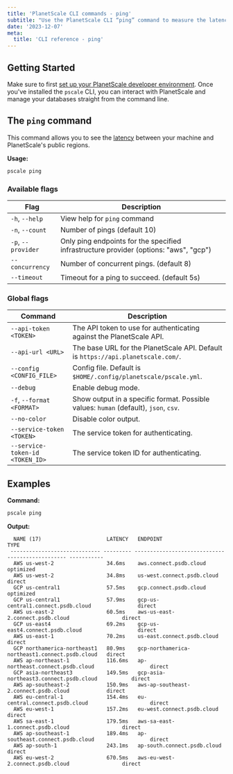 ```yaml
---
title: 'PlanetScale CLI commands - ping'
subtitle: "Use the PlanetScale CLI “ping” command to measure the latency to PlanetScale's public regions from your terminal."
date: '2023-12-07'
meta:
  title: 'CLI reference - ping'
---
```


## Getting Started

Make sure to first [set up your PlanetScale developer environment](/docs/concepts/planetscale-environment-setup). Once you've installed the `pscale` CLI, you can interact with PlanetScale and manage your databases straight from the command line.

## The `ping` command

This command allows you to see the [latency](/docs/concepts/network-latency) between your machine and PlanetScale's public regions.

**Usage:**

```bash
pscale ping
```

### Available flags

| **Flag**           | **Description**                                                                       |
| ------------------ | ------------------------------------------------------------------------------------- |
| `-h`, `--help`     | View help for `ping` command                                                          |
| `-n`, `--count`    | Number of pings (default 10)                                                          |
| `-p`, `--provider` | Only ping endpoints for the specified infrastructure provider (options: "aws", "gcp") |
| `--concurrency`    | Number of concurrent pings. (default 8)                                               |
| `--timeout`        | Timeout for a ping to succeed. (default 5s)                                           |

### Global flags

| **Command**                     | **Description**                                                                      |
| ------------------------------- | ------------------------------------------------------------------------------------ |
| `--api-token <TOKEN>`           | The API token to use for authenticating against the PlanetScale API.                 |
| `--api-url <URL>`               | The base URL for the PlanetScale API. Default is `https://api.planetscale.com/`.     |
| `--config <CONFIG_FILE>`        | Config file. Default is `$HOME/.config/planetscale/pscale.yml`.                      |
| `--debug`                       | Enable debug mode.                                                                   |
| `-f`, `--format <FORMAT>`       | Show output in a specific format. Possible values: `human` (default), `json`, `csv`. |
| `--no-color`                    | Disable color output.                                                                |
| `--service-token <TOKEN>`       | The service token for authenticating.                                                |
| `--service-token-id <TOKEN_ID>` | The service token ID for authenticating.                                             |

## Examples

**Command:**

```bash
pscale ping
```

**Output:**

```shell
  NAME (17)                     LATENCY   ENDPOINT                                         TYPE
 ----------------------------- --------- ------------------------------------------------ -----------
  AWS us-west-2                 34.6ms    aws.connect.psdb.cloud                           optimized
  AWS us-west-2                 34.8ms    us-west.connect.psdb.cloud                       direct
  GCP us-central1               57.5ms    gcp.connect.psdb.cloud                           optimized
  GCP us-central1               57.9ms    gcp-us-central1.connect.psdb.cloud               direct
  AWS us-east-2                 60.5ms    aws-us-east-2.connect.psdb.cloud                 direct
  GCP us-east4                  69.2ms    gcp-us-east4.connect.psdb.cloud                  direct
  AWS us-east-1                 70.2ms    us-east.connect.psdb.cloud                       direct
  GCP northamerica-northeast1   80.9ms    gcp-northamerica-northeast1.connect.psdb.cloud   direct
  AWS ap-northeast-1            116.6ms   ap-northeast.connect.psdb.cloud                  direct
  GCP asia-northeast3           149.5ms   gcp-asia-northeast3.connect.psdb.cloud           direct
  AWS ap-southeast-2            150.9ms   aws-ap-southeast-2.connect.psdb.cloud            direct
  AWS eu-central-1              154.4ms   eu-central.connect.psdb.cloud                    direct
  AWS eu-west-1                 157.2ms   eu-west.connect.psdb.cloud                       direct
  AWS sa-east-1                 179.5ms   aws-sa-east-1.connect.psdb.cloud                 direct
  AWS ap-southeast-1            189.4ms   ap-southeast.connect.psdb.cloud                  direct
  AWS ap-south-1                243.1ms   ap-south.connect.psdb.cloud                      direct
  AWS eu-west-2                 670.5ms   aws-eu-west-2.connect.psdb.cloud                 direct
```
